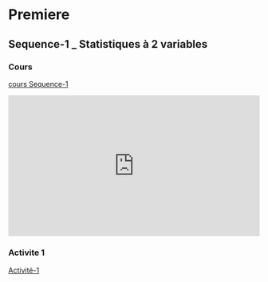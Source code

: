 # Premiere

## Sequence-1 _ Statistiques à 2 variables

### Cours

[cours Sequence-1](./1_Seq1_Co.pdf)

<div style="position:relative;padding-bottom:56.25%;height:0;overflow:hidden;"> <iframe style="width:100%;height:100%;position:absolute;left:0px;top:0px;overflow:hidden" frameborder="0" type="text/html" src="https://www.dailymotion.com/embed/video/x82nr33?autoplay=1" width="100%" height="100%" allowfullscreen title="Dailymotion Video Player" allow="autoplay"> </iframe> </div>

### Activite 1

[Activité-1](./1_Seq1_Act2.pdf)
